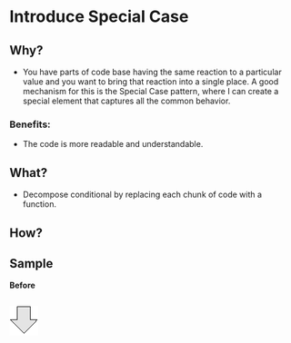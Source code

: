 # Introduce Special Case
## Why?
- You have parts of code base having the same reaction to a particular value and you want to bring that reaction into a single place.
A good mechanism for this is the Special Case pattern, where I can create a special element that captures all the common behavior.
### Benefits:
- The code is more readable and understandable.
## What?
- Decompose conditional  by replacing each chunk of code with a function.
## How?
## Sample
**Before**
```js

```
![After refactoring](../../../images/arrow.png)
```js

```